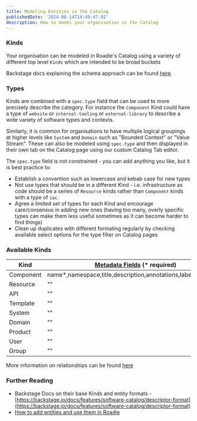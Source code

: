 ```yaml
---
title: Modeling Entities in the Catalog
publishedDate: '2024-08-14T14:49:47.0Z'
description: How to model your organisation in the Catalog
---
```


### Kinds
Your organisation can be modeled in Roadie's Catalog using a variety of different top level `Kinds` which are intended to be broad buckets

Backstage docs explaining the schema approach can be found [here](https://backstage.io/docs/features/software-catalog/system-model/#core-entities).

### Types
Kinds are combined with a `spec.type` field that can be used to more precisely describe the category. For instance the `Component` Kind could have a type of `website` or `internal-tooling` or `external-library` to describe a wide variety of software types and contexts. 

Similarly, it is common for organisations to have multiple logical groupings at higher levels like `System` and `Domain` such as "Bounded Context" or "Value Stream". These can also be modeled using `spec.type` and then displayed in their own tab on the Catalog page using our custom Catalog Tab editor. 

The `spec.type` field is not constrained - you can add anything you like, but it is best practice to:
- Establish a convention such as lowercase and kebab case for new types
- Not use types that should be in a different Kind - i.e. infrastructure as code should be a series of `Resource` kinds rather than `Component` kinds with a type of `iac`.
- Agree a limited set of types for each Kind and encourage care/consensus in adding new ones (having too many, overly specific types can make them less useful sometimes as it can become harder to find things)
- Clean up duplicates with different formating regularly by checking available select options for the type filter on Catalog pages

### Available Kinds

| Kind      | [Metadata Fields](https://backstage.io/docs/features/software-catalog/descriptor-format/#common-to-all-kinds-the-metadata) (* required) | [Spec Fields](https://backstage.io/docs/features/software-catalog/descriptor-format/#contents) (* required) | Available `spec` Relationships                                                               |
|-----------|-----------------------------------------------------------------------------------------------------------------------------------------|-------------------------------------------------------------------------------------------------------------|----------------------------------------------------------------------------------------------|
| Component | name*,namespace,title,description,annotations,labels,tags,links                                                                         | type*,lifecycle*                                                                                            | owner*,system,dependsOn,dependencyOf,providesApis,consumesApis,subcomponentOf,hasPart,partOf |
| Resource  | ""                                                                                                                                      | type*                                                                                                       | owner*,system,dependsOn,dependencyOf,hasPart,partOf                                          |
| API       | ""                                                                                                                                      | type*,lifecycle*,definition*                                                                                | owner*,system,dependsOn,dependencyOf,partOf                                                  |
| Template  | ""                                                                                                                                      | type*,parameters,steps                                                                                      | owner                                                                                        |
| System    | ""                                                                                                                                      | type                                                                                                        | owner,domain,dependsOn,dependencyOf,parentOf,childOf,hasPart,partOf                          |
| Domain    | ""                                                                                                                                      | type                                                                                                        | owner,subdomainOf,dependsOn,dependencyOf,parentOf,childOf,hasPart,partOf                     |
| Product   | ""                                                                                                                                      | type                                                                                                        | owner,system,dependsOn,dependencyOf,parentOf,childOf,hasPart,partOf                          |
| User      | ""                                                                                                                                      | profile                                                                                                     | memberOf*,managedBy,manages                                                                  |
| Group     | ""                                                                                                                                      | type*,profile                                                                                               | members,managedBy,children*,parent                                                           |

More information on relationships can be found [here](../showing-dependencies)

### Further Reading
- Backstage Docs on their base Kinds and entity formats - [https://backstage.io/docs/features/software-catalog/descriptor-format](https://backstage.io/docs/features/software-catalog/descriptor-format)
- [How to add entities and use them in Roadie](../../getting-started/adding-a-catalog-item)
